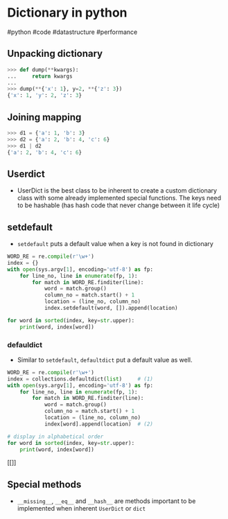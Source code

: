 # Dictionary in python
#python #code #datastructure #performance

## Unpacking dictionary
```python
>>> def dump(**kwargs):
...     return kwargs
...
>>> dump(**{'x': 1}, y=2, **{'z': 3})
{'x': 1, 'y': 2, 'z': 3}
```

## Joining mapping

```python
>>> d1 = {'a': 1, 'b': 3}
>>> d2 = {'a': 2, 'b': 4, 'c': 6}
>>> d1 | d2
{'a': 2, 'b': 4, 'c': 6}
```

## Userdict

- UserDict is the best class to be inherent to create a custom dictionary class with some already
  implemented special functions. The keys need to be hashable (has hash code that never change between
  it life cycle)

## setdefault

- `setdefault` puts a default value when a key is not found in dictionary
```python
WORD_RE = re.compile(r'\w+')
index = {}
with open(sys.argv[1], encoding='utf-8') as fp:
    for line_no, line in enumerate(fp, 1):
        for match in WORD_RE.finditer(line):
            word = match.group()
            column_no = match.start() + 1
            location = (line_no, column_no)
            index.setdefault(word, []).append(location)

for word in sorted(index, key=str.upper):
    print(word, index[word])
```

### defauldict

- Similar to `setdefault`, `defaultdict` put a default value as well.
```python
WORD_RE = re.compile(r'\w+')
index = collections.defaultdict(list)     # (1)
with open(sys.argv[1], encoding='utf-8') as fp:
    for line_no, line in enumerate(fp, 1):
        for match in WORD_RE.finditer(line):
            word = match.group()
            column_no = match.start() + 1
            location = (line_no, column_no)
            index[word].append(location)  # (2)

# display in alphabetical order
for word in sorted(index, key=str.upper):
    print(word, index[word])
```

[[]]
## Special methods
- `__missing__`, `__eq__` and `__hash__` are methods important to be implemented when inherent
  `UserDict` or `dict`
